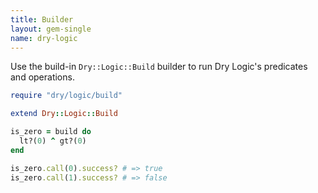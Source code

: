 ```yaml
---
title: Builder
layout: gem-single
name: dry-logic
---
```


Use the build-in `Dry::Logic::Build` builder to run Dry Logic's predicates and operations.

``` ruby
require "dry/logic/build"

extend Dry::Logic::Build

is_zero = build do
  lt?(0) ^ gt?(0)
end

is_zero.call(0).success? # => true
is_zero.call(1).success? # => false
```
